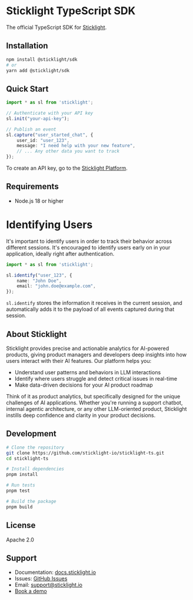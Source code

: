 # Sticklight TypeScript SDK

The official TypeScript SDK for [Sticklight](https://sticklight.io).

## Installation

```bash
npm install @sticklight/sdk
# or
yarn add @sticklight/sdk
```

## Quick Start

```typescript
import * as sl from 'sticklight';

// Authenticate with your API key
sl.init("your-api-key");

// Publish an event
sl.capture("user_started_chat", {
    user_id: "user_123",
    message: "I need help with your new feature",
    // ... Any other data you want to track
});
```

To create an API key, go to the [Sticklight Platform].

## Requirements

- Node.js 18 or higher

# Identifying Users

It's important to identify users in order to track their behavior across different sessions.
It's encouraged to identify users early on in your application, ideally right after authentication.

```typescript
import * as sl from 'sticklight';

sl.identify("user_123", {
    name: "John Doe",
    email: "john.doe@example.com",
});
```

`sl.identify` stores the information it receives in the current session, and automatically adds it to the payload of all events captured during that session.


## About Sticklight

Sticklight provides precise and actionable analytics for AI-powered products, giving product managers and developers deep insights into how users interact with their AI features. Our platform helps you:

- Understand user patterns and behaviors in LLM interactions
- Identify where users struggle and detect critical issues in real-time
- Make data-driven decisions for your AI product roadmap

Think of it as product analytics, but specifically designed for the unique challenges of AI applications. Whether you're running a support chatbot, internal agentic architecture, or any other LLM-oriented product, Sticklight instills deep confidence and clarity in your product decisions.

## Development

```bash
# Clone the repository
git clone https://github.com/sticklight-io/sticklight-ts.git
cd sticklight-ts

# Install dependencies
pnpm install

# Run tests
pnpm test

# Build the package
pnpm build
```

## License

Apache 2.0

## Support

- Documentation: [docs.sticklight.io](https://docs.sticklight.io)
- Issues: [GitHub Issues](https://github.com/sticklight-io/sticklight-ts/issues)
- Email: support@sticklight.io
- [Book a demo](https://calendly.com/matan-sticklight/30min)

[Sticklight Platform]: https://platform.sticklight.io